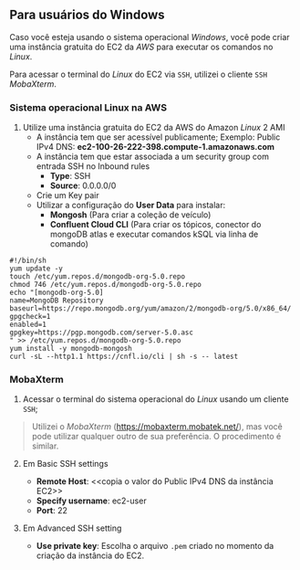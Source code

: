 <h2>Para usuários do Windows</h2>

Caso você esteja usando o sistema operacional _Windows_, você pode criar uma instância gratuita do EC2 da _AWS_ para executar os comandos no _Linux_. 

Para acessar o terminal do _Linux_ do EC2 via `SSH`, utilizei o cliente `SSH` _MobaXterm_.

### Sistema operacional Linux na AWS

1. Utilize uma instância gratuita do EC2 da AWS do Amazon _Linux_ 2 AMI
	* A instância tem que ser acessível publicamente; Exemplo: Public IPv4 DNS: **ec2-100-26-222-398.compute-1.amazonaws.com**
	* A instância tem que estar associada a um security group com entrada SSH no Inbound rules
		* **Type**: SSH
		* **Source**: 0.0.0.0/0
	* Crie um Key pair
	* Utilizar a configuração do **User Data** para instalar:
		* **Mongosh** (Para criar a coleção de veículo)
		* **Confluent Cloud CLI** (Para criar os tópicos, conector do mongoDB atlas e executar comandos kSQL via linha de comando)
		
```
#!/bin/sh
yum update -y
touch /etc/yum.repos.d/mongodb-org-5.0.repo
chmod 746 /etc/yum.repos.d/mongodb-org-5.0.repo
echo "[mongodb-org-5.0]
name=MongoDB Repository
baseurl=https://repo.mongodb.org/yum/amazon/2/mongodb-org/5.0/x86_64/
gpgcheck=1
enabled=1
gpgkey=https://pgp.mongodb.com/server-5.0.asc
" >> /etc/yum.repos.d/mongodb-org-5.0.repo
yum install -y mongodb-mongosh
curl -sL --http1.1 https://cnfl.io/cli | sh -s -- latest
```

### MobaXterm

1. Acessar o terminal do sistema operacional do _Linux_ usando um cliente `SSH`;

> Utilizei o _MobaXterm_ (https://mobaxterm.mobatek.net/), mas você pode utilizar qualquer outro de sua preferência. O procedimento é similar.

2. Em Basic SSH settings	
	* **Remote Host**: <<copia o valor do Public IPv4 DNS da instância EC2>>
	* **Specify username**: ec2-user
	* **Port**: 22
	
3. Em Advanced SSH setting
	* **Use private key**: Escolha o arquivo `.pem` criado no momento da criação da instância do EC2.